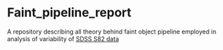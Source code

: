 # Faint_pipeline_report
A repository describing all theory behind faint object pipeline employed in analysis of variability of [SDSS S82 data](https://github.com/suberlak/SDSS_S82_paper) 
